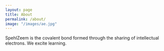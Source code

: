 ```yaml
---
layout: page
title: About
permalink: /about/
image: "/images/ae.jpg"
---
```


SpehlZeem is the covalent bond formed through the sharing of intellectual electrons.  We excite learning.
